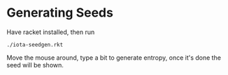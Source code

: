 # Generating Seeds #
Have racket installed, then run

	./iota-seedgen.rkt

Move the mouse around, type a bit to generate entropy, once it's done the seed will be shown.
